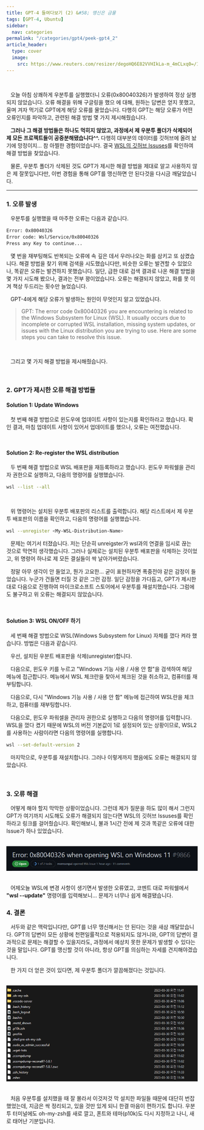 ```yaml
---
title: GPT-4 들여다보기 (2) &#58; 맹신은 금물
tags: [GPT-4, Ubuntu]
sidebar:
  nav: categories
permalink: "/categories/gpt4/peek-gpt4_2"
article_header:
  type: cover
  image:
    src: https://www.reuters.com/resizer/degoHQ6E82VVHIkLa-m_4mCLxq0=/1200x0/filters:quality(80)/cloudfront-us-east-2.images.arcpublishing.com/reuters/O3JWMLGR2ZLHDG5SA6ONPIX664.jpg
---
```


<!--more-->

<br/>

&ensp; 오늘 아침 상쾌하게 우분투를 실행했더니 오류(0x80040326)가 발생하여 정상 실행되지 않았습니다. 오류 해결을 위해 구글링을 했으 에 대해, 원하는 답변은 얻지 못했고, 울며 겨자 먹기로 GPT에게 해당 오류를 물었습니다. 다행히 GPT는 해당 오류가 어떤 오류인지를 파악하고, 관련된 해결 방법 몇 가지 제시해줬습니다.

&ensp; **그러나 그 해결 방법들은 하나도 먹히지 않았고, 과정에서 제 우분투 폴더가 삭제되어 제 모든 프로젝트들이 공중분해됐습니다^^.** 다행히 대부분의 데이터를 깃허브에 올려 놨기에 망정이지... 참 아찔한 경험이었습니다. 결국 [WSL의 깃허브 Issuses](https://github.com/microsoft/WSL/issues)를 확인하여 해결 방법을 찾았습니다.

&ensp; 물론, 우분투 폴더가 삭제된 것도 GPT가 제시한 해결 방법을 제대로 알고 사용하지 않은 제 잘못입니다만, 이번 경험을 통해 GPT를 맹신하면 안 된다것을 다시금 깨달았습니다.

---

### 1. 오류 발생

&ensp; 우분투를 실행했을 때 마주한 오류는 다음과 같습니다.

```zsh
Error: 0x80040326
Error code: Wsl/Service/0x80040326
Press any Key to continue...
```

&ensp; 몇 번을 재부팅해도 반복되는 오류에 속 깊은 데서 우러나오는 화를 삼키고 또 삼켰습니다. 해결 방법을 찾기 위해 검색을 시도했습니다만, 비슷한 오류는 발견할 수 있었으나, 똑같은 오류는 발견하지 못했습니다. 일단, 급한 대로 검색 결과로 나온 해결 방법을 몇 가지 시도해 봤으나, 결과는 전부 꽝이었습니다. 오류는 해결되지 않았고, 화를 못 이겨 책상 두드리는 횟수만 늘었습니다.

&ensp; GPT-4에게 해당 오류가 발생하는 원인이 무엇인지 알고 있었습니다.

> GPT: The error code 0x80040326 you are encountering is related to the Windows Subsystem for Linux (WSL). It usually occurs due to incomplete or corrupted WSL installation, missing system updates, or issues with the Linux distribution you are trying to use. Here are some steps you can take to resolve this issue.

<br/>

&ensp; 그리고 몇 가지 해결 방법을 제시해줬습니다.

<br/>

### 2. GPT가 제시한 오류 해결 방법들

#### Solution 1: Update Windows

&ensp; 첫 번째 해결 방법으로 윈도우에 업데이트 사항이 있는지를 확인하라고 했습니다. 확인 결과, 마침 업데이트 사항이 있어서 업데이트를 했으나, 오류는 여전했습니다.

<br/>

#### Solution 2: Re-register the WSL distribution

&ensp; 두 번째 해결 방법으로 WSL 배포판을 재등록하라고 했습니다. 윈도우 파워쉘을 관리자 권한으로 실행하고, 다음의 명령어를 실행했습니다.

```zsh
wsl --list --all
```

<br/>

&ensp; 위 명령어는 설치된 우분투 배포판의 리스트를 출력합니다. 해당 리스트에서 제 우분투 배포판의 이름을 확인하고, 다음의 명령어를 실행했습니다.

```zsh
wsl --unregister <My-WSL-Distribution-Name>
```

&ensp; 문제는 여기서 터졌습니다. 저는 단순히 unreigster가 wsl과의 연결을 임시로 끊는 것으로 막연히 생각했습니다. 그러나 실제로는 설치된 우분투 배포판을 삭제하는 것이었고, 위 명령어 하나로 제 모든 결실들이 싹 날아가버렸습니다.

&ensp; 정말 아무 생각이 안 들었고, 뭔가 고요한... 굳이 표현하자면 폭중전야 같은 감정이 들었습니다. 누군가 건들면 터질 것 같은 그런 감정. 일단 감정을 가다듬고, GPT가 제시한 대로 다음으로 진행하여 마이크로소프트 스토어에서 우분투를 재설치했습니다. 그럼에도 불구하고 위 오류는 해결되지 않았습니다.

<br/>

#### Solution 3: WSL ON/OFF 하기

&ensp; 세 번째 해결 방법으로 WSL(Windows Subsystem for Linux) 자체를 껐다 켜라 했습니다. 방법은 다음과 같습니다.

&ensp; 우선, 설치된 우분트 배포판을 삭제(unregister)합니다.

&ensp; 다음으로, 윈도우 키를 누르고 "Windows 기능 사용 / 사용 안 함"을 검색하여 해당 메뉴에 접근합니다. 메뉴에서 WSL 체크란을 찾아서 체크된 것을 취소하고, 컴퓨터를 재부팅합니다.

&ensp; 다음으로, 다시 "Windows 기능 사용 / 사용 안 함" 메뉴에 접근하여 WSL란을 체크하고, 컴퓨터를 재부팅합니다.

&ensp; 다음으로, 윈도우 파워셀을 관리자 권한으로 실행하고 다음의 명령어를 입력합니다. WSL을 껐다 켰기 때문에 WSL의 버전 기본값이 1로 설정되어 있는 상황이므로, WSL2를 사용하는 사람이라면 다음의 명령어를 실행합니다.

```zsh
wsl --set-default-version 2

```

&ensp; 마지막으로, 우분투를 재설치합니다. 그러나 이렇게까지 했음에도 오류는 해결되지 않았습니다.

<br/>

### 3. 오류 해결

&ensp; 어떻게 해야 할지 막막한 상황이었습니다. 그런데 제가 질문을 하도 많이 해서 그런지 GPT가 여기까지 시도해도 오류가 해결되지 않는다면 WSL의 깃허브 Issuses를 확인하라고 링크를 걸어줬습니다. 확인해보니, 불과 1시간 전에 제 것과 똑같은 오류에 대한 Issue가 하나 있었습니다.

<br/>

<div align=center>
<img src="/assets/images/gpt4/peek-gpt4_2-1.png" alt="wsl_github_issuse" width="600px">
</div>

<br/>

&ensp; 어제오늘 WSL에 변경 사항이 생기면서 발생한 오류였고, 코멘트 대로 파워쉘에서 **"wsl --update"** 명령어를 입력해보니... 문제가 너무나 쉽게 해결됐습니다.

### 4. 결론

&ensp; 서두와 같은 맥락입니다만, GPT를 너무 맹신해서는 안 된다는 것을 새삼 깨달았습니다. GPT의 답변이 모든 상황에 천편일률적으로 적용되지도 않거니와, GPT의 답변이 결과적으로 문제는 해결할 수 있을지라도, 과정에서 예상치 못한 문제가 발생할 수 있다는 것을 말입니다. GPT를 맹신할 것이 아니라, 항상 GPT를 의심하는 자세를 견지해야겠습니다.

&ensp; 한 가지 더 얻은 것이 있다면, 제 우분투 폴더가 깔끔해졌다는 것입니다.

<br/>

<div align=center>
<img src="/assets/images/gpt4/peek-gpt4_2-2.png" alt="GPT-4 Main Screen" width="600px">
</div>

<br/>

&ensp; 처음 우분투를 설치했을 때 잘 몰라서 이것저것 막 설치한 파일들 때문에 대단히 번잡했었는데, 지금은 싹 정리되고, 있을 것만 있게 되니 한결 마음이 편하기도 합니다. 우분투 터미널에도 oh-my-zsh를 새로 깔고, 폰트와 테마(p10k)도 다시 지정하고 나니, 새로 태어난 기분입니다.
